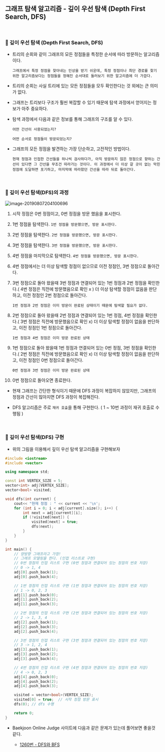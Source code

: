 ## 그래프 탐색 알고리즘 - 깊이 우선 탐색 (Depth First Search, DFS)

<br>

### :book: 깊이 우선 탐색 (Depth First Search, DFS)

* 트리의 순회와 같이 그래프의 모든 정점들을 특정한 순서에 따라 방문하는 알고리즘이다.

    `그래프에서 특정 정점을 찾아내는 인상을 받기 쉬운데, 특정 정점이나 최단 경로를 찾기 위한 알고리즘보다는 정점들을 정해진 순서대로 둘러보기 위한 알고리즘에 더 가깝다.`

* 트리의 순회는 사실 트리에 있는 모든 정점들을 모두 확인한다는 것 외에는 큰 의미가 없다.

* 그래프는 트리보다 구조가 훨씬 복잡할 수 있기 때문에 탐색 과정에서 얻어지는 정보가 아주 중요하다.

* 탐색 과정에서 다음과 같은 정보를 통해 그래프의 구조를 알 수 있다.

    `어떤 간선이 사용되었는지?`

    `어떤 순서로 정점들이 방문되었는지?`

* 그래프의 모든 정점을 발견하는 가장 단순하고, 고전적인 방법이다.

    `현재 정점과 인접한 간선들을 하나씩 검사하다가, 아직 방문하지 않은 정점으로 향하는 간선이 있다면 그 간선을 무조건 따라가는 것이다. 이 과정에서 더 이상 갈 곳이 없는 막힌 정점에 도달하면 포기하고, 마지막에 따라왔던 간선을 따라 뒤로 돌아간다.`

<br>

### :book: 깊이 우선 탐색(DFS)의 과정

![image-20190807204100696](https://github.com/bestdevhyo1225/image_repository/blob/master/image-20190807204100696.png?raw=true)

1. 시작 정점은 0번 정점이고, 0번 정점을 방문 했음을 표시한다.

2. 1번 정점을 탐색한다. `1번 정점을 방문했으면, 방문 표시한다.`

3. 2번 정점을 탐색한다. `2번 정점을 방문했으면, 방문 표시한다.`

4. 3번 정점을 탐색한다. `3번 정점을 방문했으면, 방문 표시한다.`

5. 4번 정점을 마지막으로 탐색한다. `4번 정점을 방문했으면, 방문 표시한다.`

6. 4번 정점에서는 더 이상 탐색할 정점이 없으므로 이전 정점인, 3번 정점으로 돌아간다.

7. 3번 정점으로 돌아 왔을때 3번 정점과 연결되어 있는 1번 정점과 2번 정점을 확인한다.( 4번 정점은 직전에 방문했음으로 확인 x )
    더 이상 탐색할 정점이 없음을 판단하고, 이전 정점인 2번 정점으로 돌아간다.

    `1번 정점과 2번 정점은 이미 방문이 완료된 상태이기 때문에 탐색할 필요가 없다.`

8. 2번 정점으로 돌아 왔을때 2번 정점과 연결되어 있는 1번 정점, 4번 정점을 확인한다.( 3번 정점은 직전에 방문했음으로 확인 x)
    더 이상 탐색할 정점이 없음을 판단하고, 이전 정점인 1번 정점으로 돌아간다.

    `1번 정점과 4번 정점은 이미 방문 완료된 상태`

9. 1번 정점으로 돌아 왔을때 1번 정점과 연결되어 있는 0번 정점, 3번 정점을 확인한다.( 2번 정점은 직전에 방문했음으로 확인 x)
    더 이상 탐색할 정점이 없음을 판단하고, 이전 정점인 0번 정점으로 돌아간다.

    `0번 정점과 3번 정점은 이미 방문 완료된 상태`

10. 0번 정점으로 돌아오면 종료한다.

* 현재 그래프는 간단한 형식이기 때문에 DFS 과정이 복잡하지 않았지만, 그래프의 정점과 간선이 많아지면 DFS 과정이 복잡해진다.

* DFS 알고리즘은 주로 `재귀 호출`을 통해 구현한다. ( 1 ~ 10번 과정이 재귀 호출로 수행됨 )

<br>

### :book: 깊이 우선 탐색(DFS) 구현

* 위의 그림을 이용해서 깊이 우선 탐색 알고리즘을 구현해보자

```c++
#include <iostream>
#include <vector>

using namespace std;

const int VERTEX_SIZE = 5;
vector<int> adj[VERTEX_SIZE];
vector<bool> visited;

void dfs(int current) {
    cout<< "현재 정점 : " << current << '\n'; 
    for (int i = 0; i < adj[current].size(); i++) {
        int next = adj[current][i];
        if (!visited[next]) {
            visited[next] = true;
            dfs(next);
        }
    }
}

int main() {
    // 양방향 그래프라고 가정!
    // 그래프 모델링을 한다. (인접 리스트로 구현)
    // 0번 정점의 인접 리스트 구현 (0번 정점과 연결되어 있는 정점의 번호 저장)
    // 0 -> 1, 4
    adj[0].push_back(1);
    adj[0].push_back(4);

    // 1번 정점의 인접 리스트 구현 (1번 정점과 연결되어 있는 정점의 번호 저장)
    // 1 -> 0, 2, 3
    adj[1].push_back(0);
    adj[1].push_back(2);
    adj[1].push_back(3);

    // 2번 정점의 인접 리스트 구현 (2번 정점과 연결되어 있는 정점의 번호 저장)
    // 2 -> 1, 3, 4
    adj[2].push_back(1);
    adj[2].push_back(3);
    adj[2].push_back(4);

    // 3번 정점의 인접 리스트 구현 (3번 정점과 연결되어 있는 정점의 번호 저장)
    // 3 -> 1, 2, 4
    adj[3].push_back(1);
    adj[3].push_back(2);
    adj[3].push_back(4);

    // 4번 정점의 인접 리스트 구현 (4번 정점과 연결되어 있는 정점의 번호 저장)
    // 4 -> 0, 2, 3
    adj[4].push_back(0);
    adj[4].push_back(2);
    adj[4].push_back(3);

    visited = vector<bool>(VERTEX_SIZE);
    visited[0] = true;  // 시작 정점 방문 표시
    dfs(0); // dfs 수행

    return 0;
}
```

* Baekjoon Online Judge 사이트에 다음과 같은 문제가 있는데 풀어보면 좋을것 같다.

    * [1260번 - DFS와 BFS](https://www.acmicpc.net/problem/1260)